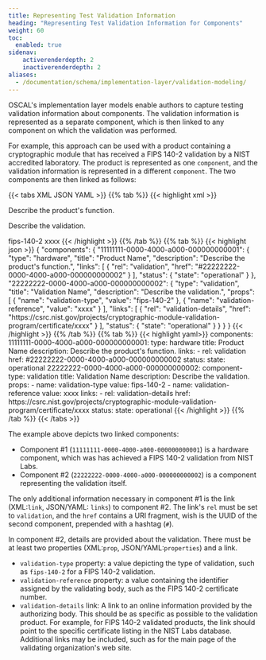 ```yaml
---
title: Representing Test Validation Information
heading: "Representing Test Validation Information for Components"
weight: 60
toc:
  enabled: true
sidenav:
    activerenderdepth: 2
    inactiverenderdepth: 2
aliases:
  - /documentation/schema/implementation-layer/validation-modeling/
---
```


OSCAL's implementation layer models enable authors to capture testing validation information about components. The validation information is represented as a separate component, which is then linked to any component on which the validation was performed.

For example, this approach can be used with a product containing a cryptographic module that has received a FIPS 140-2 validation by a NIST accredited laboratory. The product is represented as one `component`, and the validation information is represented in a different `component`. The two components are then linked as follows:

{{< tabs XML JSON YAML >}}
{{% tab %}}
{{< highlight xml >}}
<component uuid="11111111-0000-4000-a000-000000000001" type="hardware">
   <title>Product Name</title>
   <description>
      <p>Describe the product's function.</p>
   </description>
   <link rel="validation" href="#22222222-0000-4000-a000-000000000002" />
   <status state="operational" />
</component>
<component uuid="22222222-0000-4000-a000-000000000002" type="validation">
   <title>Validation Name</title>
   <description>
      <p>Describe the validation.</p>
   </description>
   <prop name="validation-type">fips-140-2</prop>
   <prop name="validation-reference">xxxx</prop>
   <link rel="validation-details" href="https://csrc.nist.gov/projects/cryptographic-module-validation-program/certificate/xxxx" />
   <status state="operational" />
</component>
{{< /highlight >}}
{{% /tab %}}
{{% tab %}}
{{< highlight json >}}
{
   "components": {
     "11111111-0000-4000-a000-000000000001": {
       "type": "hardware",
       "title": "Product Name",
       "description": "Describe the product's function.",
       "links": [
         {
           "rel": "validation",
           "href": "#22222222-0000-4000-a000-000000000002"
         }
       ],
       "status": {
         "state": "operational"
       }
     },
     "22222222-0000-4000-a000-000000000002": {
       "type": "validation",
       "title": "Validation Name",
       "description": "Describe the validation.",
       "props": [
         {
           "name": "validation-type",
           "value": "fips-140-2"
         },
         {
           "name": "validation-reference",
           "value": "xxxx"
         }
       ],
       "links": [
         {
           "rel": "validation-details",
           "href": "https://csrc.nist.gov/projects/cryptographic-module-validation-program/certificate/xxxx"
         }
       ],
       "status": {
         "state": "operational"
       }
     }
   }
}
{{< /highlight >}}
{{% /tab %}}
{{% tab %}}
{{< highlight yaml>}}
    components:
      11111111-0000-4000-a000-000000000001:
        type: hardware
        title:          Product Name
        description:    Describe the product's function.
        links:
          - rel:  validation
            href: #22222222-0000-4000-a000-000000000002
        status:
          state: operational
      22222222-0000-4000-a000-000000000002:
        component-type: validation
        title:          Validation Name
        description:    Describe the validation.
        props:
          - name:  validation-type
            value: fips-140-2
          - name:  validation-reference
            value: xxxx
        links:
          - rel:  validation-details
            href: https://csrc.nist.gov/projects/cryptographic-module-validation-program/certificate/xxxx
        status:
          state: operational
{{< /highlight >}}
{{% /tab %}}
{{< /tabs >}}

The example above depicts two linked components:
- Component #1 (`11111111-0000-4000-a000-000000000001`) is a hardware component, which was has achieved a FIPS 140-2 validation from NIST Labs.
- Component #2 (`22222222-0000-4000-a000-000000000002`) is a component representing the validation itself.

The only additional information necessary in component #1 is the link (XML:`link`, JSON/YAML: `links`) to component #2. The link's `rel` must be set to `validation`, and the `href` contains a URI fragment, wish is the UUID of the second component, prepended with a hashtag (`#`).

In component #2, details are provided about the validation. There must be at least two properties (XML:`prop`, JSON/YAML:`properties`) and a link.
- `validation-type` property: a value depicting the type of validation, such as `fips-140-2` for a FIPS 140-2 validation.
- `validation-reference` property: a value containing the identifier assigned by the validating body, such as the FIPS 140-2 certificate number.
- `validation-details` link: A link to an online information provided by the authorizing body. This should be as specific as possible to the validation product. For example, for FIPS 140-2 validated products, the link should point to the specific certificate listing in the NIST Labs database. Additional links may be included, such as for the main page of the validating organization's web site.
